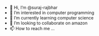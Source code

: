 - 👋 Hi, I’m @suraj-rajbhar
- 👀 I’m interested in computer programming
- 🌱 I’m currently learning computer science
- 💞️ I’m looking to collaborate on amazon
- 📫 How to reach me ...

<!---
suraj-rajbhar/suraj-rajbhar is a ✨ special ✨ repository because its `README.md` (this file) appears on your GitHub profile.
You can click the Preview link to take a look at your changes.
--->
